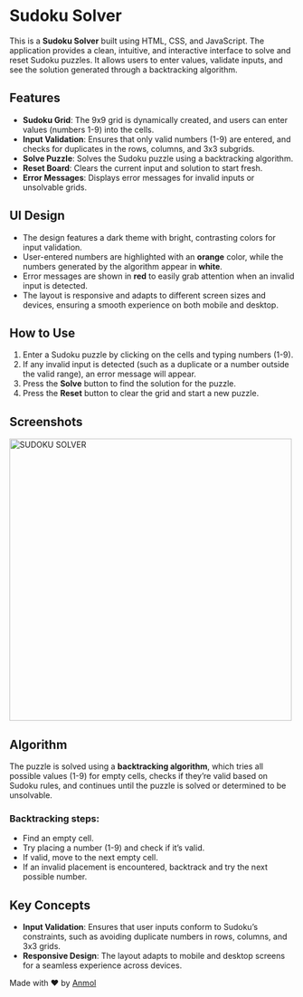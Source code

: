 # Sudoku Solver

This is a **Sudoku Solver** built using HTML, CSS, and JavaScript. The application provides a clean, intuitive, and interactive interface to solve and reset Sudoku puzzles. It allows users to enter values, validate inputs, and see the solution generated through a backtracking algorithm.

## Features

- **Sudoku Grid**: The 9x9 grid is dynamically created, and users can enter values (numbers 1-9) into the cells.
- **Input Validation**: Ensures that only valid numbers (1-9) are entered, and checks for duplicates in the rows, columns, and 3x3 subgrids.
- **Solve Puzzle**: Solves the Sudoku puzzle using a backtracking algorithm.
- **Reset Board**: Clears the current input and solution to start fresh.
- **Error Messages**: Displays error messages for invalid inputs or unsolvable grids.

## UI Design

- The design features a dark theme with bright, contrasting colors for input validation.
- User-entered numbers are highlighted with an **orange** color, while the numbers generated by the algorithm appear in **white**.
- Error messages are shown in **red** to easily grab attention when an invalid input is detected.
- The layout is responsive and adapts to different screen sizes and devices, ensuring a smooth experience on both mobile and desktop.

## How to Use

1. Enter a Sudoku puzzle by clicking on the cells and typing numbers (1-9).
2. If any invalid input is detected (such as a duplicate or a number outside the valid range), an error message will appear.
3. Press the **Solve** button to find the solution for the puzzle.
4. Press the **Reset** button to clear the grid and start a new puzzle.

## Screenshots

<img width="499" alt="SUDOKU SOLVER" src="https://github.com/user-attachments/assets/b4c6c70d-c6de-43db-a195-e07cd102e2ae">


## Algorithm

The puzzle is solved using a **backtracking algorithm**, which tries all possible values (1-9) for empty cells, checks if they’re valid based on Sudoku rules, and continues until the puzzle is solved or determined to be unsolvable.

### Backtracking steps:
- Find an empty cell.
- Try placing a number (1-9) and check if it’s valid.
- If valid, move to the next empty cell.
- If an invalid placement is encountered, backtrack and try the next possible number.

## Key Concepts

- **Input Validation**: Ensures that user inputs conform to Sudoku’s constraints, such as avoiding duplicate numbers in rows, columns, and 3x3 grids.
- **Responsive Design**: The layout adapts to mobile and desktop screens for a seamless experience across devices.

Made with ❤️ by [Anmol](https://github.com/avdvh)
